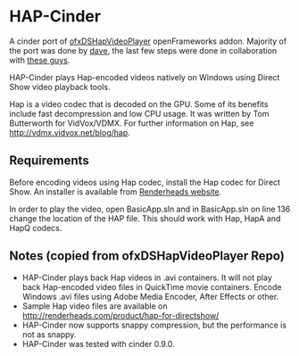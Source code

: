 # HAP-Cinder
A cinder port of [ofxDSHapVideoPlayer](https://github.com/secondstory/ofxDSHapVideoPlayer) openFrameworks addon. Majority of the port was done by [dave](https://discourse.libcinder.org/u/dave), the last few steps were done in collaboration with [these guys](https://discourse.libcinder.org/t/opengl-extensions-glew-glee-gloader/1195).

HAP-Cinder plays Hap-encoded videos natively on Windows using Direct Show video playback tools.

Hap is a video codec that is decoded on the GPU. Some of its benefits include fast decompression and low CPU usage. It was written by Tom Butterworth for VidVox/VDMX. For further information on Hap, see http://vdmx.vidvox.net/blog/hap.

## Requirements
Before encoding videos using Hap codec, install the Hap codec for Direct Show. An installer is available from [Renderheads website](http://www.renderheads.com/downloads/2015/HapDirectShowCodecSetup.exe).

In order to play the video, open BasicApp.sln and in BasicApp.sln on line 136 change the location of the HAP file. This should work with Hap, HapA and HapQ codecs.

## Notes (copied from ofxDSHapVideoPlayer Repo)
- HAP-Cinder plays back Hap videos in .avi containers. It will not play back Hap-encoded video files in QuickTime movie containers. Encode Windows .avi files using Adobe Media Encoder, After Effects or other.
- Sample Hap video files are available on http://renderheads.com/product/hap-for-directshow/
- HAP-Cinder now supports snappy compression, but the performance is not as snappy.
- HAP-Cinder was tested with cinder 0.9.0.






